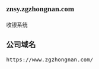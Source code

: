 <span  style="font-family: Simsun,serif; font-size: 17px; ">

### znsy.zgzhongnan.com

~~~
收银系统
~~~

### 公司域名

~~~
https://www.zgzhongnan.com/
~~~

</span>